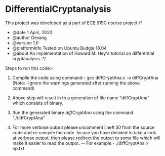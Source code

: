 # DifferentialCryptanalysis
This project was developed as a part of ECE 519C course project
/*
*   @date           1 April, 2020
*   @author         Devang
*   @version        1.0
*   @platformInfo   Tested on Ubuntu Budgie 18.04
*   @about          An implementation of Howard M. Hey's tutorial on differential cryptanalysis.
*/

Steps to run this code:-
1) Compile the code using command:- gcc diffCryptAna.c -o diffCryptAna
(Note:- Ignore the warnings generated after running the above command)

2) Above step will result in to a generation of file name "diffCryptAna" which consists of binary. 

3) Run the generated binary *diffCryptAna* using the command "./diffCryptAna"

4) For more verbose output please uncomment line# 30 from the source code and re-compile the code. Incase you have decided to take a look at verbose output, then please redirect the output to some file which will make it easier to read the output. 
    -- For example:- ./diffCryptAna > op.txt

